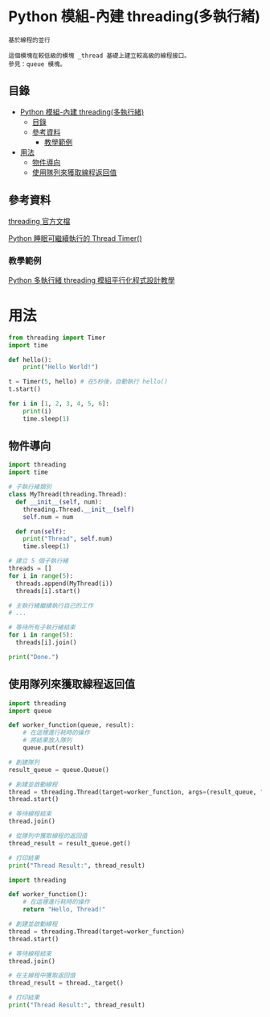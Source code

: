# Python 模組-內建 threading(多執行緒)

```
基於線程的並行

這個模塊在較低級的模塊 _thread 基礎上建立較高級的線程接口。
參見：queue 模塊。
```

## 目錄

- [Python 模組-內建 threading(多執行緒)](#python-模組-內建-threading多執行緒)
  - [目錄](#目錄)
  - [參考資料](#參考資料)
    - [教學範例](#教學範例)
- [用法](#用法)
  - [物件導向](#物件導向)
  - [使用隊列來獲取線程返回值](#使用隊列來獲取線程返回值)

## 參考資料

[threading 官方文檔](https://docs.python.org/zh-tw/3/library/threading.html)

[Python 睡眠可繼續執行的 Thread Timer()](https://blog.longwin.com.tw/2021/09/python-sleep-time-thread-timer-2021/)

### 教學範例

[Python 多執行緒 threading 模組平行化程式設計教學](https://blog.gtwang.org/programming/python-threading-multithreaded-programming-tutorial/)

# 用法

```Python
from threading import Timer
import time

def hello():
    print("Hello World!")

t = Timer(5, hello) # 在5秒後，自動執行 hello()
t.start()

for i in [1, 2, 3, 4, 5, 6]:
    print(i)
    time.sleep(1)
```

## 物件導向

```Python
import threading
import time

# 子執行緒類別
class MyThread(threading.Thread):
  def __init__(self, num):
    threading.Thread.__init__(self)
    self.num = num

  def run(self):
    print("Thread", self.num)
    time.sleep(1)

# 建立 5 個子執行緒
threads = []
for i in range(5):
  threads.append(MyThread(i))
  threads[i].start()

# 主執行緒繼續執行自己的工作
# ...

# 等待所有子執行緒結束
for i in range(5):
  threads[i].join()

print("Done.")
```

## 使用隊列來獲取線程返回值

```Python
import threading
import queue

def worker_function(queue, result):
    # 在這裡進行耗時的操作
    # 將結果放入隊列
    queue.put(result)

# 創建隊列
result_queue = queue.Queue()

# 創建並啟動線程
thread = threading.Thread(target=worker_function, args=(result_queue, "Hello, Thread!"))
thread.start()

# 等待線程結束
thread.join()

# 從隊列中獲取線程的返回值
thread_result = result_queue.get()

# 打印結果
print("Thread Result:", thread_result)
```

```Python
import threading

def worker_function():
    # 在這裡進行耗時的操作
    return "Hello, Thread!"

# 創建並啟動線程
thread = threading.Thread(target=worker_function)
thread.start()

# 等待線程結束
thread.join()

# 在主線程中獲取返回值
thread_result = thread._target()

# 打印結果
print("Thread Result:", thread_result)
```